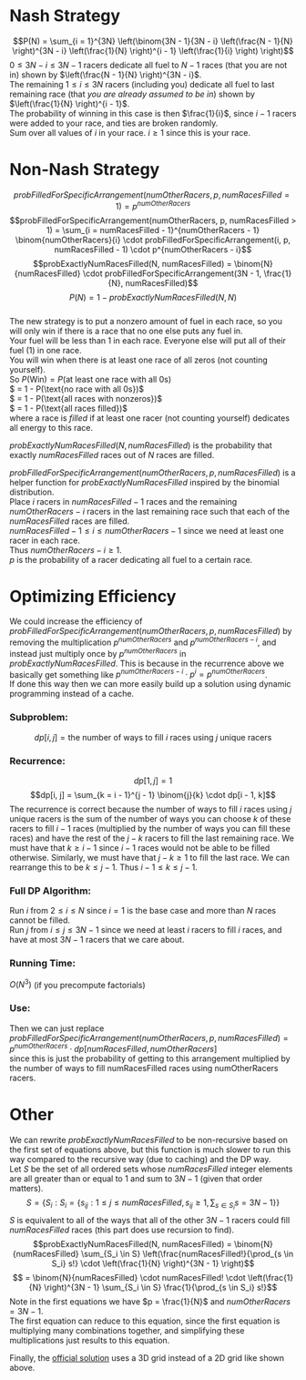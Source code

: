 # Nash Strategy
$$P(N) = \sum_{i = 1}^{3N} \left(\binom{3N - 1}{3N - i} \left(\frac{N - 1}{N} \right)^{3N - i} \left(\frac{1}{N} \right)^{i - 1} \left(\frac{1}{i} \right) \right)$$
$0 \leq 3N - i \leq 3N - 1$ racers dedicate all fuel to $N - 1$ races (that you are not in) shown by $\left(\frac{N - 1}{N} \right)^{3N - i}$.  
The remaining $1 \leq i \leq 3N$ racers (including you) dedicate all fuel to last remaining race (that *you are already assumed to be in*) shown by $\left(\frac{1}{N} \right)^{i - 1}$.  
The probability of winning in this case is then $\frac{1}{i}$, since $i - 1$ racers were added to your race, and ties are broken randomly.  
Sum over all values of $i$ in your race. $i \geq 1$ since this is your race.

# Non-Nash Strategy
$$probFilledForSpecificArrangement(numOtherRacers, p, numRacesFilled = 1) = p^{numOtherRacers}$$
$$probFilledForSpecificArrangement(numOtherRacers, p, numRacesFilled > 1) = \sum_{i = numRacesFilled - 1}^{numOtherRacers - 1} \binom{numOtherRacers}{i} \cdot probFilledForSpecificArrangement(i, p, numRacesFilled - 1) \cdot p^{numOtherRacers - i}$$
$$probExactlyNumRacesFilled(N, numRacesFilled) = \binom{N}{numRacesFilled} \cdot probFilledForSpecificArrangement(3N - 1, \frac{1}{N}, numRacesFilled)$$
$$P(N) = 1 - probExactlyNumRacesFilled(N, N)$$  
The new strategy is to put a nonzero amount of fuel in each race, so you will only win if there is a race that no one else puts any fuel in.  
Your fuel will be less than 1 in each race. Everyone else will put all of their fuel (1) in one race.  
You will win when there is at least one race of all zeros (not counting yourself).  
So $P(\text{Win}) = P(\text{at least one race with all 0s})$  
$ = 1 - P(\text{no race with all 0s})$  
$ = 1 - P(\text{all races with nonzeros})$  
$ = 1 - P(\text{all races filled})$  
where a race is *filled* if at least one racer (not counting yourself) dedicates all energy to this race.  

$probExactlyNumRacesFilled(N, numRacesFilled)$ is the probability that exactly $numRacesFilled$ races out of $N$ races are filled.  

$probFilledForSpecificArrangement(numOtherRacers, p, numRacesFilled)$ is a helper function for $probExactlyNumRacesFilled$ inspired by the binomial distribution.  
Place $i$ racers in $numRacesFilled - 1$ races and the remaining $numOtherRacers - i$ racers in the last remaining race such that each of the $numRacesFilled$ races are filled.  
$numRacesFilled - 1 \leq i \leq numOtherRacers - 1$ since we need at least one racer in each race.  
Thus $numOtherRacers - i \geq 1$.  
$p$ is the probability of a racer dedicating all fuel to a certain race.  
# Optimizing Efficiency
We could increase the efficiency of $probFilledForSpecificArrangement(numOtherRacers, p, numRacesFilled)$ by removing the multiplication $p^{numOtherRacers}$ and $p^{numOtherRacers - i}$, and instead just multiply once by $p^{numOtherRacers}$ in $probExactlyNumRacesFilled$. This is because in the recurrence above we basically get something like $p^{numOtherRacers - i} \cdot p^i = p^{numOtherRacers}$.  
If done this way then we can more easily build up a solution using dynamic programming instead of a cache.

### Subproblem:
$$dp[i, j] = \text{the number of ways to fill $i$ races using $j$ unique racers}$$
### Recurrence:
$$dp[1, j] = 1$$
$$dp[i, j] = \sum_{k = i - 1}^{j - 1} \binom{j}{k} \cdot dp[i - 1, k]$$
The recurrence is correct because the number of ways to fill $i$ races using $j$ unique racers is the sum of the number of ways you can choose $k$ of these racers to fill $i - 1$ races (multiplied by the number of ways you can fill these races) and have the rest of the $j - k$ racers to fill the last remaining race. We must have that $k \geq i - 1$ since $i - 1$ races would not be able to be filled otherwise. Similarly, we must have that $j - k \geq 1$ to fill the last race. We can rearrange this to be $k \leq j - 1$. Thus $i - 1 \leq k \leq j - 1$.  
### Full DP Algorithm:
Run $i$ from $2 \leq i \leq N$ since $i = 1$ is the base case and more than $N$ races cannot be filled.  
Run $j$ from $i \leq j \leq 3N - 1$ since we need at least $i$ racers to fill $i$ races, and have at most $3N - 1$ racers that we care about.  
### Running Time:
$O(N^3)$ (if you precompute factorials)
### Use:
Then we can just replace $probFilledForSpecificArrangement(numOtherRacers, p, numRacesFilled) = p^{numOtherRacers} \cdot dp[numRacesFilled, numOtherRacers]$  
since this is just the probability of getting to this arrangement multiplied by the number of ways to fill numRacesFilled races using numOtherRacers racers.

# Other
We can rewrite $probExactlyNumRacesFilled$ to be non-recursive based on the first set of equations above, but this function is much slower to run this way compared to the recursive way (due to caching) and the DP way.  
Let $S$ be the set of all ordered sets whose $numRacesFilled$ integer elements are all greater than or equal to 1 and sum to $3N - 1$ (given that order matters).  
$$S = \{S_i : S_i = \{s_{ij} : 1 \leq j \leq numRacesFilled, s_{ij} \geq 1, \sum_{s \in S_i} s = 3N - 1\}\}$$
$S$ is equivalent to all of the ways that all of the other $3N - 1$ racers could fill $numRacesFilled$ races (this part does use recursion to find).
$$probExactlyNumRacesFilled(N, numRacesFilled) = \binom{N}{numRacesFilled} \sum_{S_i \in S} \left(\frac{numRacesFilled!}{\prod_{s \in S_i} s!} \cdot \left(\frac{1}{N} \right)^{3N - 1} \right)$$
$$ = \binom{N}{numRacesFilled} \cdot numRacesFilled! \cdot \left(\frac{1}{N} \right)^{3N - 1} \sum_{S_i \in S} \frac{1}{\prod_{s \in S_i} s!}$$
Note in the first equations we have $p = \frac{1}{N}$ and $numOtherRacers = 3N - 1$.  
The first equation can reduce to this equation, since the first equation is multiplying many combinations together, and simplifying these multiplications just results to this equation.  

Finally, the [official solution](https://www.janestreet.com/puzzles/robot-swimming-trials-solution/) uses a 3D grid instead of a 2D grid like shown above.
